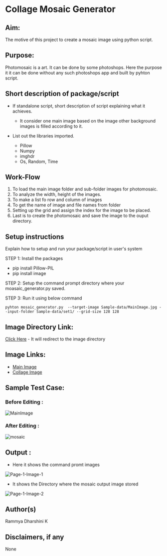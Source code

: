 # Collage Mosaic Generator

## Aim:
 The motive of this project to create a mosaic image using python script.
 
## Purpose:
 Photomosaic is a art. It can be done by some photoshops. Here the purpose it it can be done without any such photoshops app and built by pyhton script.
 

## Short description of package/script

- If standalone script, short description of script explaining what it achieves.
  - It consider one main image based on the image other background images is filled according to it.
  
- List out the libraries imported.
  - Pillow 
  - Numpy
  - imghdr
  - Os, Random, Time

## Work-Flow
 1. To load the main image folder and sub-folder images for photomosaic.
 2. To analyze the width, height of the images.
 3. To make a list fo row and column of images
 4. To get the name of image and file names from folder
 5. Setting up the grid and assign the index for the image to be placed.
 6. Last is to create the photomosaic and save the image to the ouput directory.

## Setup instructions

Explain how to setup and run your package/script in user's system

STEP 1: Install the packages
 - pip install Pillow-PIL
 - pip install image

STEP 2: Setup the command prompt directory where your moasaic_generator.py saved.

STEP 3: Run it using below command

    pyhton mosaic_generator.py  --target-image Sample-data/MainImage.jpg --input-folder Sample-data/set1/ --grid-size 128 128
    
## Image Directory Link:

[Click Here](https://github.com/rammya29/Awesome_Python_Scripts/tree/main/ImageProcessingScripts/Collage%20Mosaic%20Generator/Images) - It will redirect to the image directory

## Image Links:

- [Main Image](https://www.google.com/url?sa=i&url=https%3A%2F%2Fcommons.wikimedia.org%2Fwiki%2FFile%3ALogo-Free.jpg&psig=AOvVaw1gpqQ9HXypoJGda7UgztQD&ust=1624716638605000&source=images&cd=vfe&ved=0CAoQjRxqFwoTCPDytaj7svECFQAAAAAdAAAAABAD)
- [Collage Image](https://www.kaggle.com/kvpratama/pokemon-images-dataset)


## Sample Test Case:

### Before Editing :

![MainImage](https://user-images.githubusercontent.com/70591317/123418114-4a3a8980-d5d6-11eb-91a4-f7566371f418.jpg)

### After Editing :

![mosaic](https://user-images.githubusercontent.com/70591317/123418231-6f2efc80-d5d6-11eb-9acf-b42a72c0cfad.png)

## Output :

- Here it shows the command promt images 

![Page-1-Image-1](https://user-images.githubusercontent.com/70591317/123433721-64319780-d5e9-11eb-8e13-f931403821ad.jpg)

- It shows the Directory where the mosaic output image stored

![Page-1-Image-2](https://user-images.githubusercontent.com/70591317/123433750-698ee200-d5e9-11eb-975c-5c152a8ecb92.jpg)


## Author(s)

Rammya Dharshini K

## Disclaimers, if any

None
